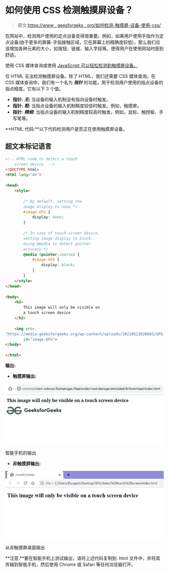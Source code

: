 # 如何使用 CSS 检测触摸屏设备？

> 原文:[https://www . geesforgeks . org/如何检测-触摸屏-设备-使用-css/](https://www.geeksforgeeks.org/how-to-detect-touch-screen-device-using-css/)

在网站中，检测用户使用的定点设备变得很重要。例如，如果用户使用手指作为定点设备(由于更多的屏幕-手指接触区域，它在屏幕上的精确度较低)，那么我们应该增加各种元素的大小，如按钮、链接、输入字段等。使得用户在使用网站时感到舒适。

使用 CSS 媒体查询或使用 [JavaScript 可以轻松检测到触摸屏设备。](https://www.geeksforgeeks.org/how-to-detect-touch-screen-device-using-javascript/)

仅 HTML 无法检测触摸屏设备。除了 HTML，我们还需要 CSS 媒体查询。在 CSS 媒体查询中，我们有一个名为 ***指针*** 的功能，用于检测用户使用的指点设备的指点精度。它有以下 3 个值。

*   **指针:** ***无:*** 当设备的输入机制没有指向设备时触发。
*   **指针:** ***粗:*** 当指点设备的输入机制精度较低时触发。例如，触摸屏。
*   **指针:** ***精细:*** 当指点设备的输入机制精度较高时触发。例如，鼠标、触控板、手写笔等。

**HTML 代码:**以下代码检测用户是否正在使用触摸屏设备。

## 超文本标记语言

```html
<!-- HTML code to detect a touch
    screen device  -->
<!DOCTYPE html>
<html lang="en">

<head>
    <style>

        /* By default, setting the 
        image display to none */
        #image-GFG {
            display: none;
        }

        /* In case of touch-screen device,
        setting image display to block.
        Using @media to detect pointer 
        accuracy */
        @media (pointer:coarse) {
            #image-GFG {
                display: block;
            }
        }
    </style>
</head>

<body>
    <h2>
        This image will only be visible on 
        a touch screen device
    </h2>

    <img src=
"https://media.geeksforgeeks.org/wp-content/uploads/20210513020603/GFG.png" 
        id="image-GFG">
</body>

</html>
```

**输出:**

*   **触摸屏输出:**

![](img/62d410da042088d623571a4f1fe427fa.png)

智能手机的输出

*   **非触摸屏输出:**

![](img/624665d563fa9c6f68362433dc403475.png)

从非触摸屏桌面输出

**注意:**要在智能手机上测试输出，请将上述代码复制到. html 文件中，并将其传输到智能手机，然后使用 Chrome 或 Safari 等任何浏览器打开。